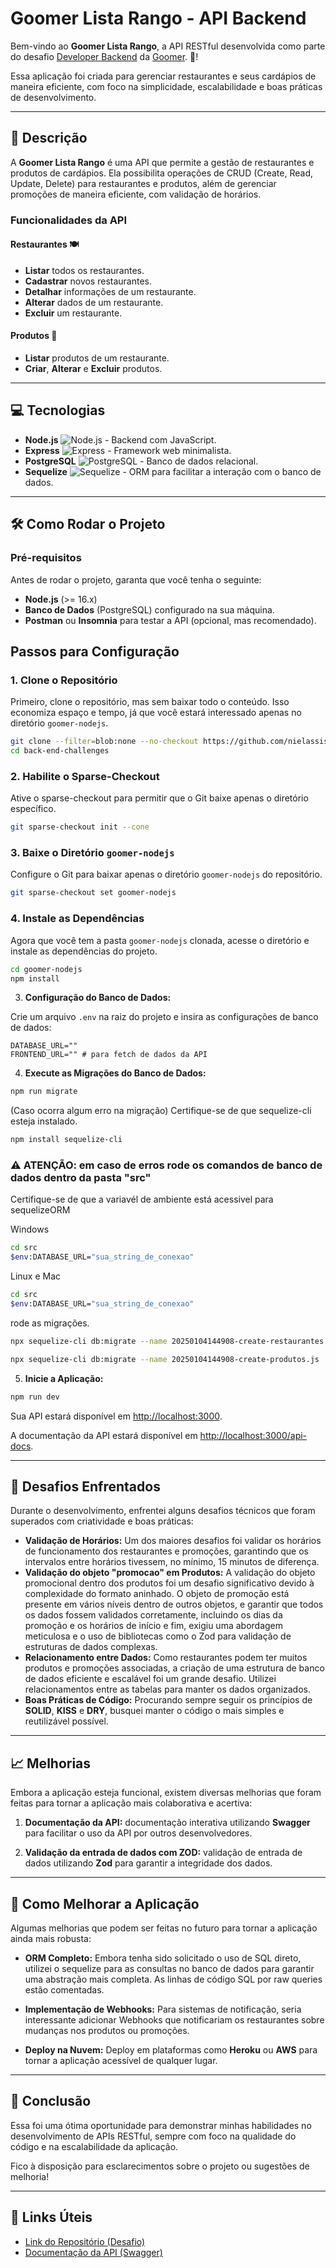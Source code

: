 # Goomer Lista Rango - API Backend

Bem-vindo ao **Goomer Lista Rango**, a API RESTful desenvolvida como parte do desafio [Developer Backend](https://github.com/goomerdev/job-dev-backend-interview) da [Goomer](https://www.goomer.com.br/). 🚀!

Essa aplicação foi criada para gerenciar restaurantes e seus cardápios de maneira eficiente, com foco na simplicidade, escalabilidade e boas práticas de desenvolvimento.

---

## 📝 Descrição

A **Goomer Lista Rango** é uma API que permite a gestão de restaurantes e produtos de cardápios. Ela possibilita operações de CRUD (Create, Read, Update, Delete) para restaurantes e produtos, além de gerenciar promoções de maneira eficiente, com validação de horários.

### Funcionalidades da API

#### **Restaurantes** 🍽️

- **Listar** todos os restaurantes.
- **Cadastrar** novos restaurantes.
- **Detalhar** informações de um restaurante.
- **Alterar** dados de um restaurante.
- **Excluir** um restaurante.

#### **Produtos** 🍔

- **Listar** produtos de um restaurante.
- **Criar**, **Alterar** e **Excluir** produtos.

---

## 💻 Tecnologias

- **Node.js** ![Node.js](https://skillicons.dev/icons/nodejs.svg) - Backend com JavaScript.
- **Express** ![Express](https://skillicons.dev/icons/express.svg) - Framework web minimalista.
- **PostgreSQL** ![PostgreSQL](https://skillicons.dev/icons/postgresql.svg) - Banco de dados relacional.
- **Sequelize** ![Sequelize](https://skillicons.dev/icons/sequelize.svg) - ORM para facilitar a interação com o banco de dados.

---

## 🛠️ Como Rodar o Projeto

### Pré-requisitos

Antes de rodar o projeto, garanta que você tenha o seguinte:

- **Node.js** (>= 16.x)
- **Banco de Dados** (PostgreSQL) configurado na sua máquina.
- **Postman** ou **Insomnia** para testar a API (opcional, mas recomendado).

## Passos para Configuração

### 1. Clone o Repositório

Primeiro, clone o repositório, mas sem baixar todo o conteúdo. Isso economiza espaço e tempo, já que você estará interessado apenas no diretório `goomer-nodejs`.

```bash
git clone --filter=blob:none --no-checkout https://github.com/nielassis/back-end-challenges.git
cd back-end-challenges
```

### 2. Habilite o Sparse-Checkout

Ative o sparse-checkout para permitir que o Git baixe apenas o diretório específico.

```bash
git sparse-checkout init --cone
```

### 3. Baixe o Diretório `goomer-nodejs`

Configure o Git para baixar apenas o diretório `goomer-nodejs` do repositório.

```bash
git sparse-checkout set goomer-nodejs
```

### 4. Instale as Dependências

Agora que você tem a pasta `goomer-nodejs` clonada, acesse o diretório e instale as dependências do projeto.

```bash
cd goomer-nodejs
npm install
```

3. **Configuração do Banco de Dados:**

Crie um arquivo `.env` na raiz do projeto e insira as configurações de banco de dados:

```env
DATABASE_URL=""
FRONTEND_URL="" # para fetch de dados da API
```

4. **Execute as Migrações do Banco de Dados:**

```bash
npm run migrate
```

(Caso ocorra algum erro na migração)
Certifique-se de que sequelize-cli esteja instalado.

```bash
npm install sequelize-cli
```

### ⚠️ ATENÇÃO: em caso de erros rode os comandos de banco de dados dentro da pasta "src"

Certifique-se de que a variavél de ambiente está acessivel para sequelizeORM

Windows

```bash
cd src
$env:DATABASE_URL="sua_string_de_conexao"

```

Linux e Mac

```bash
cd src
$env:DATABASE_URL="sua_string_de_conexao"

```

rode as migrações.

```bash
npx sequelize-cli db:migrate --name 20250104144908-create-restaurantes.js

npx sequelize-cli db:migrate --name 20250104144908-create-produtos.js

```

5. **Inicie a Aplicação:**

```bash
npm run dev
```

Sua API estará disponível em [http://localhost:3000](http://localhost:3000).

A documentação da API estará disponível em [http://localhost:3000/api-docs](http://localhost:3000/api-docs).

---

## 🚀 Desafios Enfrentados

Durante o desenvolvimento, enfrentei alguns desafios técnicos que foram superados com criatividade e boas práticas:

- **Validação de Horários:** Um dos maiores desafios foi validar os horários de funcionamento dos restaurantes e promoções, garantindo que os intervalos entre horários tivessem, no mínimo, 15 minutos de diferença.
- **Validação do objeto "promocao" em Produtos:** A validação do objeto promocional dentro dos produtos foi um desafio significativo devido à complexidade do formato aninhado. O objeto de promoção está presente em vários níveis dentro de outros objetos, e garantir que todos os dados fossem validados corretamente, incluindo os dias da promoção e os horários de início e fim, exigiu uma abordagem meticulosa e o uso de bibliotecas como o Zod para validação de estruturas de dados complexas.
- **Relacionamento entre Dados:** Como restaurantes podem ter muitos produtos e promoções associadas, a criação de uma estrutura de banco de dados eficiente e escalável foi um grande desafio. Utilizei relacionamentos entre as tabelas para manter os dados organizados.
- **Boas Práticas de Código:** Procurando sempre seguir os princípios de **SOLID**, **KISS** e **DRY**, busquei manter o código o mais simples e reutilizável possível.

---

## 📈 Melhorias

Embora a aplicação esteja funcional, existem diversas melhorias que foram feitas para tornar a aplicação mais colaborativa e acertiva:

1. **Documentação da API:** documentação interativa utilizando **Swagger** para facilitar o uso da API por outros desenvolvedores.

2. **Validação da entrada de dados com ZOD:** validação de entrada de dados utilizando **Zod** para garantir a integridade dos dados.

---

## 🌟 Como Melhorar a Aplicação

Algumas melhorias que podem ser feitas no futuro para tornar a aplicação ainda mais robusta:

- **ORM Completo:** Embora tenha sido solicitado o uso de SQL direto, utilizei o sequelize para as consultas no banco de dados para garantir uma abstração mais completa. As linhas de código SQL por raw queries estão comentadas.

- **Implementação de Webhooks:** Para sistemas de notificação, seria interessante adicionar Webhooks que notificariam os restaurantes sobre mudanças nos produtos ou promoções.

- **Deploy na Nuvem:** Deploy em plataformas como **Heroku** ou **AWS** para tornar a aplicação acessível de qualquer lugar.

---

## 📄 Conclusão

Essa foi uma ótima oportunidade para demonstrar minhas habilidades no desenvolvimento de APIs RESTful, sempre com foco na qualidade do código e na escalabilidade da aplicação.

Fico à disposição para esclarecimentos sobre o projeto ou sugestões de melhoria!

---

## 🔗 Links Úteis

- [Link do Repositório (Desafio)](https://github.com/goomerdev/job-dev-backend-interview)
- [Documentação da API (Swagger)](https://swagger.io/)
